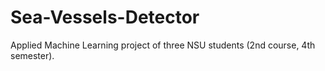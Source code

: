 # Sea-Vessels-Detector
Applied Machine Learning project of three NSU students (2nd course, 4th semester).
